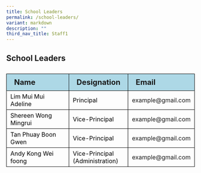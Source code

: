 ```yaml
---
title: School Leaders
permalink: /school-leaders/
variant: markdown
description: ""
third_nav_title: Staff1
---
```

<h2>School Leaders</h2><h2>
	<table style="border-collapse: collapse;">
  <tbody><tr style="background-color: lightblue">
    <th style="font-size: 20px; border: 1px solid black;padding: 10px 20px; text-align: left;">Name</th>
    <th style="font-size: 20px; border: 1px solid black;padding: 10px 20px; text-align: left;">Designation</th>
    <th style="font-size: 20px; border: 1px solid black;padding: 10px 20px; text-align: left;">Email</th>
  </tr>
  <tr>
    <td style="color: black; font-size: 16px; border: 1px solid black;padding: 5px 10px;">Lim Mui Mui Adeline</td>
    <td style="color: black; font-size: 16px; border: 1px solid black;padding: 5px 10px;">Principal</td>
    <td style="font-size: 16px; border: 1px solid black;padding: 5px 10px;">example@gmail.com</td>
  </tr>  
    <tr>
    <td style="color: black; font-size: 16px; border: 1px solid black;padding: 5px 10px;">Shereen Wong Mingrui</td>
    <td style="color: black; font-size: 16px; border: 1px solid black;padding: 5px 10px;">Vice-Principal</td>
    <td style="font-size: 16px; border: 1px solid black;padding: 5px 10px;">example@gmail.com</td>
  </tr> 
    <tr>
    <td style="color: black; font-size: 16px; border: 1px solid black;padding: 5px 10px;">Tan Phuay Boon Gwen</td>
    <td style="color: black; font-size: 16px; border: 1px solid black;padding: 5px 10px;">Vice-Principal</td>
    <td style="font-size: 16px; border: 1px solid black;padding: 5px 10px;">example@gmail.com</td>
  </tr> 
    <tr>
    <td style="color: black; font-size: 16px; border: 1px solid black;padding: 5px 10px;">Andy Kong Wei foong</td>
    <td style="color: black; font-size: 16px; border: 1px solid black;padding: 5px 10px;">Vice-Principal<br>(Administration)</td>
    <td style="font-size: 16px; border: 1px solid black;padding: 5px 10px;">example@gmail.com</td>
  </tr> 
</tbody></table>
  
</h2>